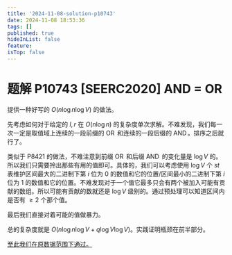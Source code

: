 ```yaml
---
title: '2024-11-08-solution-p10743'
date: 2024-11-08 18:53:36
tags: []
published: true
hideInList: false
feature: 
isTop: false
---
```

# 题解 P10743 [SEERC2020] AND = OR

提供一种好写的 $O(n \log n \log V)$ 的做法。

先考虑如何对于给定的 $l,r$ 在 $O(n\log n)$ 的复杂度单次求解。不难发现，我们每一次一定是取值域上连续的一段前缀的 $\operatorname{OR}$ 和连续的一段后缀的  $\operatorname{AND}$。排序之后就行了。

类似于 P8421 的做法，不难注意到前缀 $\operatorname{OR}$ 和后缀 $\operatorname{AND}$ 的变化量是 $\log V$ 的。所以我们只需要拎出那些有用的值即可。具体的，我们可以考虑使用 $\log V$ 个 $st$ 表维护区间最大的二进制下第 $i$ 位为 0 的数值和它的位置/区间最小的二进制下第 $i$ 位为 1 的数值和它的位置。不难发现对于一个值它最多只会有两个被加入可能有贡献的数组。所以可能有贡献的数就还是 $\log V$ 级别的。通过预处理可以知道区间内是否有 $\geq 2$ 个那个值。

最后我们直接对着可能的值做暴力。

总的复杂度就是 $O(n \log n \log V + q \log V \log V)$。实践证明瓶颈在前半部分。

[至此我们在原数据范围下通过。](https://qoj.ac/submission/724933)